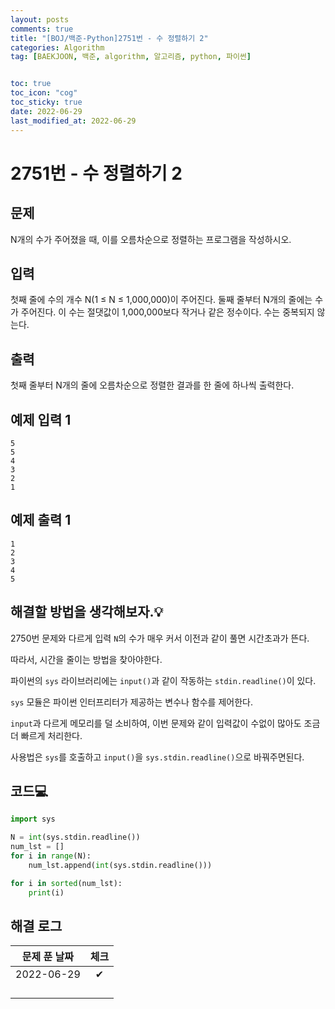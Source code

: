 ```yaml
---
layout: posts
comments: true
title: "[BOJ/백준-Python]2751번 - 수 정렬하기 2"
categories: Algorithm
tag: [BAEKJOON, 백준, algorithm, 알고리즘, python, 파이썬]


toc: true
toc_icon: "cog"
toc_sticky: true
date: 2022-06-29
last_modified_at: 2022-06-29
---
```




# 2751번 - 수 정렬하기 2



## 문제

N개의 수가 주어졌을 때, 이를 오름차순으로 정렬하는 프로그램을 작성하시오.



## 입력

첫째 줄에 수의 개수 N(1 ≤ N ≤ 1,000,000)이 주어진다. 둘째 줄부터 N개의 줄에는 수가 주어진다. 이 수는 절댓값이 1,000,000보다 작거나 같은 정수이다. 수는 중복되지 않는다.



## 출력

첫째 줄부터 N개의 줄에 오름차순으로 정렬한 결과를 한 줄에 하나씩 출력한다.





## 예제 입력 1 

```
5
5
4
3
2
1
```



## 예제 출력 1

```
1
2
3
4
5
```





##  해결할 방법을 생각해보자.💡

2750번 문제와 다르게 입력 `N`의 수가 매우 커서 이전과 같이 풀면 시간초과가 뜬다.

따라서, 시간을 줄이는 방법을 찾아야한다.

파이썬의 `sys` 라이브러리에는 `input()`과 같이 작동하는 `stdin.readline()`이 있다.

`sys` 모듈은 파이썬 인터프리터가 제공하는 변수나 함수를 제어한다.

`input`과 다르게 메모리를 덜 소비하여, 이번 문제와 같이 입력값이 수없이 많아도 조금 더 빠르게 처리한다.

사용법은 `sys`를 호출하고 `input()`을 `sys.stdin.readline()`으로 바꿔주면된다.





## 코드💻

```python
import sys

N = int(sys.stdin.readline())
num_lst = []
for i in range(N):
    num_lst.append(int(sys.stdin.readline()))

for i in sorted(num_lst):
    print(i)
```





## 해결 로그 

| 문제 푼 날짜 | 체크 |
| :----------: | :--: |
|  2022-06-29  |  ✔   |
|              |      |
|              |      |
|              |      |
|              |      |



